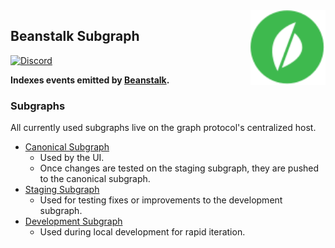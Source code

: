 <img src=".github/beanstalk.svg" alt="Beanstalk logo" align="right" width="120" />

## Beanstalk Subgraph

[![Discord][discord-badge]][discord-url]

[discord-badge]: https://img.shields.io/discord/880413392916054098?label=Beanstalk
[discord-url]: https://discord.gg/beanstalk

**Indexes events emitted by [Beanstalk](https://etherscan.io/address/0xc1e088fc1323b20bcbee9bd1b9fc9546db5624c5).**

### Subgraphs

All currently used subgraphs live on the graph protocol's centralized host. 

- [Canonical Subgraph](https://api.thegraph.com/subgraphs/name/cujowolf/beanstalk)
  - Used by the UI. 
  - Once changes are tested on the staging subgraph, they are pushed to the canonical subgraph. 
- [Staging Subgraph](https://api.thegraph.com/subgraphs/name/cujowolf/beanstalk-dev)
  - Used for testing fixes or improvements to the development subgraph. 
- [Development Subgraph](https://graph.playgrounds.academy/subgraphs/name/beanstalk)
  - Used during local development for rapid iteration.   
